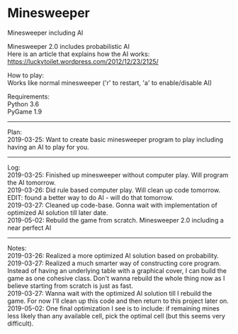 # Minesweeper
Minesweeper including AI 

Minesweeper 2.0 includes probabilistic AI
<br>Here is an article that explains how the AI works: https://luckytoilet.wordpress.com/2012/12/23/2125/

How to play:
<br>Works like normal minesweeper ('r' to restart, 'a' to enable/disable AI)

Requirements:
<br>Python 3.6
<br>PyGame 1.9

_______________________________________________________
Plan:
<br>2019-03-25: Want to create basic minesweeper program to play including having an AI to play for you.

_______________________________________________________
Log:
<br>2019-03-25: Finished up minesweeper without computer play. Will program the AI tomorrow.
<br>2019-03-26: Did rule based computer play. Will clean up code tomorrow. EDIT: found a better way to do AI - will do that tomorrow.
<br>2019-03-27: Cleaned up code-base. Gonna wait with implementation of optimized AI solution till later date. 
<br>2019-05-02: Rebuild the game from scratch. Minesweeper 2.0 including a near perfect AI

_______________________________________________________
Notes:
<br>2019-03-26: Realized a more optimized AI solution based on probability.
<br>2019-03-27: Realized a much smarter way of constructing core program. Instead of having an underlying table with a graphical cover, I can build the game as one cohesive class. Don't wanna rebuild the whole thing now as I believe starting from scratch is just as fast.
<br>2019-03-27: Wanna wait with the optimized AI solution till I rebuild the game. For now I'll clean up this code and then return to this project later on. 
<br>2019-05-02: One final optimization I see is to include: if remaining mines less likely than any available cell, pick the optimal cell (but this seems very difficult).
